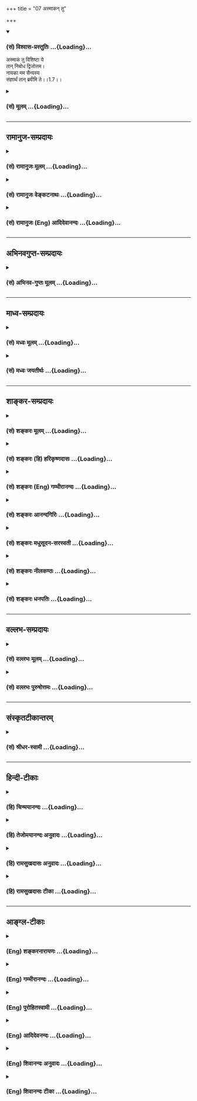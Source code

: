 +++
title = "07 अस्माकन् तु"

+++
<div class="js_include" newlevelforh1="3" title="(सं) विश्वास-प्रस्तुतिः" unfilled url="/purANam/mahAbhAratam/06-bhIShma-parva/02-bhagavad-gItA-parva/saMskRtam/vishvAsa-prastutiH/01_arjuna-viShAda-yogaH/07_asmAkan_tu.md">
<details open><summary><h3>(सं) विश्वास-प्रस्तुतिः ...{Loading}...</h3></summary>

अस्माकं तु विशिष्टा ये  
तान् निबोध द्विजोत्तम।  
नायका मम सैन्यस्य  
संज्ञार्थं तान् ब्रवीमि ते।।1.7।।
</details>
</div>
<div class="js_include collapsed" newlevelforh1="3" title="(सं) मूलम्" unfilled url="/purANam/mahAbhAratam/06-bhIShma-parva/02-bhagavad-gItA-parva/saMskRtam/mUlam/01_arjuna-viShAda-yogaH/07_asmAkan_tu.md">
<details><summary><h3>(सं) मूलम् ...{Loading}...</h3></summary>

अस्माकं तु विशिष्टा ये तान्निबोध द्विजोत्तम।  
नायका मम सैन्यस्य संज्ञार्थं तान्ब्रवीमि ते।।1.7।।
</details>
</div>


_________________
## रामानुज-सम्प्रदायः
<div class="js_include collapsed" newlevelforh1="3" title="(सं) रामानुजः मूलम्" unfilled url="/purANam/mahAbhAratam/06-bhIShma-parva/02-bhagavad-gItA-parva/saMskRtam/rAmAnujaH/mUlam/01_arjuna-viShAda-yogaH/07_asmAkan_tu.md">
<details><summary><h3>(सं) रामानुजः मूलम् ...{Loading}...</h3></summary>

१९-तमस्य टीका दृश्या।
</details>
</div>
<div class="js_include collapsed" newlevelforh1="3" title="(सं) रामानुजः वेङ्कटनाथः" unfilled url="/purANam/mahAbhAratam/06-bhIShma-parva/02-bhagavad-gItA-parva/saMskRtam/rAmAnujaH/venkaTanAthaH/01_arjuna-viShAda-yogaH/07_asmAkan_tu.md">
<details><summary><h3>(सं) रामानुजः वेङ्कटनाथः ...{Loading}...</h3></summary>

११-तमस्य व्याख्या दृश्या।
</details>
</div>
<div class="js_include collapsed" newlevelforh1="3" title="(सं) रामानुजः (Eng) आदिदेवानन्दः" unfilled url="/purANam/mahAbhAratam/06-bhIShma-parva/02-bhagavad-gItA-parva/saMskRtam/rAmAnujaH/english/AdidevAnandaH/01_arjuna-viShAda-yogaH/07_asmAkan_tu.md">
<details><summary><h3>(सं) रामानुजः (Eng) आदिदेवानन्दः ...{Loading}...</h3></summary>

1.1 - 1.19 Dhrtarastra said - Sanjaya said Duryodhana, after viewing the
forces of Pandavas protected by Bhima, and his own forces protected by
Bhisma conveyed his views thus to Drona, his teacher, about the adeacy
of Bhima's forces for conering the Kaurava forces and the inadeacy of
his own forces for victory against the Pandava forces. He was
grief-stricken within. Observing his (Duryodhana's) despondecny, Bhisma,
in order to cheer him, roared like a lion, and then blowing his conch,
made his side sound their conchs and kettle-drums, which made an uproar
as a sign of victory. Then, having heard that great tumult, Arjuna and
Sri Krsna the Lord of all lords, who was acting as the charioteer of
Arjuna, sitting in their great chariot which was powerful enough to
coner the three worlds; blew their divine conchs Srimad Pancajanya and
Devadatta. Then, both Yudhisthira and Bhima blew their respective conchs
separately. That tumult rent asunder the hearts of your sons, led by
Duryodhana. The sons of Dhrtarastra then thought, 'Our cause is almost
lost now itself.' So said Sanjaya to Dhrtarastra who was longing for
their victory. Sanjaya said to Dhrtarastra: Then, seeing the Kauravas,
who were ready for battle, Arjuna, who had Hanuman, noted for his
exploit of burning Lanka, as the emblem on his flag on his chariot,
directed his charioteer Sri Krsna, the Supreme Lord-who is overcome by
parental love for those who take shelter in Him who is the
treasure-house of knowledge, power, lordship, energy, potency and
splendour, whose sportive delight brings about the origin, sustentation
and dissolution of the entire cosmos at His will, who is the Lord of the
senses, who controls in all ways the senses inner and outer of all,
superior and inferior - by saying, 'Station my chariot in an appropriate
place in order that I may see exactly my enemies who are eager for
battle.'

</details>
</div>


_________________
## अभिनवगुप्त-सम्प्रदायः
<div class="js_include collapsed" newlevelforh1="3" title="(सं) अभिनव-गुप्तः मूलम्" unfilled url="/purANam/mahAbhAratam/06-bhIShma-parva/02-bhagavad-gItA-parva/saMskRtam/abhinava-guptaH/mUlam/01_arjuna-viShAda-yogaH/07_asmAkan_tu.md">
<details><summary><h3>(सं) अभिनव-गुप्तः मूलम् ...{Loading}...</h3></summary>

।।1.2 1.9।। किं वा अनेन बहुपरिगणनेन +++(K omits बहु )+++। इदं
तावद्वस्तुतत्त्वम् इत्याह ।  

</details>
</div>


_________________
## माध्व-सम्प्रदायः
<div class="js_include collapsed" newlevelforh1="3" title="(सं) मध्वः मूलम्" unfilled url="/purANam/mahAbhAratam/06-bhIShma-parva/02-bhagavad-gItA-parva/saMskRtam/madhvaH/mUlam/01_arjuna-viShAda-yogaH/07_asmAkan_tu.md">
<details><summary><h3>(सं) मध्वः मूलम् ...{Loading}...</h3></summary>

  
  
।।1.7।। Sri Madhvacharya did not comment on this sloka. The commentary
starts from 2.11.  
  

</details>
</div>
<div class="js_include collapsed" newlevelforh1="3" title="(सं) मध्वः जयतीर्थः" unfilled url="/purANam/mahAbhAratam/06-bhIShma-parva/02-bhagavad-gItA-parva/saMskRtam/madhvaH/jayatIrthaH/01_arjuna-viShAda-yogaH/07_asmAkan_tu.md">
<details><summary><h3>(सं) मध्वः जयतीर्थः ...{Loading}...</h3></summary>

  
  
।।1.7।। Sri Jayatirtha did not comment on this sloka. The commentary
starts from 2.11.  
  

</details>
</div>


_________________
## शाङ्कर-सम्प्रदायः
<div class="js_include collapsed" newlevelforh1="3" title="(सं) शङ्करः मूलम्" unfilled url="/purANam/mahAbhAratam/06-bhIShma-parva/02-bhagavad-gItA-parva/saMskRtam/shankaraH/mUlam/01_arjuna-viShAda-yogaH/07_asmAkan_tu.md">
<details><summary><h3>(सं) शङ्करः मूलम् ...{Loading}...</h3></summary>

1.7 Sri Sankaracharya did not comment on this sloka. The commentary
starts from 2.10.  
  

</details>
</div>
<div class="js_include collapsed" newlevelforh1="3" title="(सं) शङ्करः (हि) हरिकृष्णदासः" unfilled url="/purANam/mahAbhAratam/06-bhIShma-parva/02-bhagavad-gItA-parva/saMskRtam/shankaraH/hindI/harikRShNadAsaH/01_arjuna-viShAda-yogaH/07_asmAkan_tu.md">
<details><summary><h3>(सं) शङ्करः (हि) हरिकृष्णदासः ...{Loading}...</h3></summary>

।।1.7।। Sri Sankaracharya did not comment on this sloka.  
  

</details>
</div>
<div class="js_include collapsed" newlevelforh1="3" title="(सं) शङ्करः (Eng) गम्भीरानन्दः" unfilled url="/purANam/mahAbhAratam/06-bhIShma-parva/02-bhagavad-gItA-parva/saMskRtam/shankaraH/english/gambhIrAnandaH/01_arjuna-viShAda-yogaH/07_asmAkan_tu.md">
<details><summary><h3>(सं) शङ्करः (Eng) गम्भीरानन्दः ...{Loading}...</h3></summary>

1.7 Sri Sankaracharya did not comment on this sloka. The commentary
starts from 2.10.

</details>
</div>
<div class="js_include collapsed" newlevelforh1="3" title="(सं) शङ्करः आनन्दगिरिः" unfilled url="/purANam/mahAbhAratam/06-bhIShma-parva/02-bhagavad-gItA-parva/saMskRtam/shankaraH/AnandagiriH/01_arjuna-viShAda-yogaH/07_asmAkan_tu.md">
<details><summary><h3>(सं) शङ्करः आनन्दगिरिः ...{Loading}...</h3></summary>

।।1.7।। यद्येवं परकीयं बलमतिप्रभूतं प्रतीत्यातिभीतवदभिदधासि हन्त संधिरेव
परैरिष्यतामलं विग्रहाग्रहेणेत्याचार्याभिप्रायमाशङ्क्य ब्रवीति
**अस्माकमिति।** तुशब्देनान्तरुत्पन्नमपि स्वकीयं भयं तिरोदधानो
धृष्टतामात्मनो द्योतयति। ये खल्वस्मत्पक्षे व्यवस्थिताः सर्वेभ्यः
समुत्कर्षजुषस्तान्मयोच्यमानान्निबोध। निश्चयेन  
  
मद्वचनादवधारयेत्यर्थः। यद्यपि त्वमेव त्रैवर्णिकेषु त्रैविद्यवृद्धेषु
प्रधानत्वात्प्रतिपत्तुं प्रभवसि तथापि मदीयसैन्यस्य ये मुख्यास्तानहं ते
तुभ्यं संज्ञार्थमसंख्येषु तेषु मध्ये कतिचिन्नामभिर्गृहीत्वा
परिशिष्टानुपलक्षयितुं विज्ञापनं करोमि न त्वज्ञातं किञ्चित्तव ज्ञापयामीति
मत्वाह **द्विजोत्तमेति**।  
  

</details>
</div>
<div class="js_include collapsed" newlevelforh1="3" title="(सं) शङ्करः मधुसूदन-सरस्वती" unfilled url="/purANam/mahAbhAratam/06-bhIShma-parva/02-bhagavad-gItA-parva/saMskRtam/shankaraH/madhusUdana-sarasvatI/01_arjuna-viShAda-yogaH/07_asmAkan_tu.md">
<details><summary><h3>(सं) शङ्करः मधुसूदन-सरस्वती ...{Loading}...</h3></summary>

।।1.7।। यद्येवं परबलमितप्रभूतं दृष्ट्वा भीतोऽसि हन्त तर्हि संधिरेव
परैरिष्यतां किं विग्रहाग्रहेणेत्याचार्याभिप्रायमाशङ्क्याह।
तुशब्देनान्तरूत्पन्नमपि भयं तिरोद्धानो धृष्टतामात्मनो द्योतयति। अस्माकं
सर्वेषां मध्ये ये विशिष्टाः सर्वेभ्यः
समुत्कर्षजुषस्तान्मयोच्यमानान्निबोध निश्चयेन मद्वचनादवधारयेति भौवादिकस्य
परस्मैपदिनो बुधे रूपम्। ये च मम सैन्यस्य नायका मुख्या
नेतारस्तानसंज्ञार्थं असंख्येषु तेषु मध्ये कतिचिन्नामभिर्गृहीत्वा
परिशिष्टानुपलक्षयितुं ते तुभ्यं ब्रवीमि न त्वज्ञातं किंचिदपि तव
ज्ञापयामीति। द्विजोत्तमेति विशेषणेनाचार्यं स्तुवन्स्वकार्ये तदाभिमुख्यं
संपादयति। दौष्ट्यपक्षे द्विजोत्तमेति ब्राह्मणत्वात्तावद्युद्धाकुशलस्त्वं
तेन त्वयि विमुखेऽपि भीष्मप्रभृतीनां क्षत्रियप्रवराणां सत्त्वान्नास्माकं
महती क्षतिरित्यर्थः। संज्ञार्थमिति प्रियशिष्याणां पाण्डवानां चमूं
दृष्टवा हर्षेण व्याकुलमनसस्तव स्वीयवीरविस्मृतिर्माभूदिति ममेयमुक्तिरिति
भावः। तत्र विशिष्टान् गणयति भवान् द्रोणः भीष्मः कर्णः कृपश्च। समितिं
संग्रामं जयतीति समितिंजय इति कृपविशेषणं कर्णादनन्तरं गण्यमानत्वेन तस्य
कोपमाशङ्क्य तन्निरासार्थम्। एते चत्वारः सर्वतो विशिष्टाः। नायकान् गणयति
अश्वत्थामा द्रोणपुत्रः। भीष्मापेक्षयाचार्यस्य
प्रथमगणनवद्विकर्णाद्यपेक्षया तत्पुत्रस्य प्रथमगणनमाचार्यपरितोषार्थम्।
विकर्णः स्वभ्राता कनीयान्। सौमदत्तिः सोमदत्तस्य पुत्रः
श्रेष्टत्वाद्भूरिश्रवाः। जयद्रथः सिन्धुराजः। सिन्धुराजस्तथैव चइति
क्वचित्पाठः। किमेतावन्त एव नायका नेत्याह अन्ये च शल्यकृतवर्मप्रभृतयो
मदर्थे मत्प्रयोजनाय जीवितमपि त्यक्तुमध्यवसिता इत्यर्थेन त्यक्तजीविता
इत्यनेन स्वस्मिन्ननुरागातिशयस्तेषां कथ्यते। एंव स्वसैन्यबाहुल्यं तस्य
स्वस्मिन्भक्तिः शौर्यं युद्धोद्योगो युद्धकौशलं च दर्शितं शूरा
इत्यादिविशेषणैः।  
  

</details>
</div>
<div class="js_include collapsed" newlevelforh1="3" title="(सं) शङ्करः नीलकण्ठः" unfilled url="/purANam/mahAbhAratam/06-bhIShma-parva/02-bhagavad-gItA-parva/saMskRtam/shankaraH/nIlakaNThaH/01_arjuna-viShAda-yogaH/07_asmAkan_tu.md">
<details><summary><h3>(सं) शङ्करः नीलकण्ठः ...{Loading}...</h3></summary>

।।1.7।। विशिष्टाः श्रेष्ठाः। निबोध बुध्यस्व। भौवादिकस्य परस्मैपदिनो
बुधेरिदं रूपम्। संज्ञार्थं अस्मत्पक्षेऽपि शूराः सन्तीति ज्ञापनार्थम्।
परेषु प्राबल्यं दृष्ट्वा तवोत्साहभङ्गो माभूदित्यर्थः।  
  

</details>
</div>
<div class="js_include collapsed" newlevelforh1="3" title="(सं) शङ्करः धनपतिः" unfilled url="/purANam/mahAbhAratam/06-bhIShma-parva/02-bhagavad-gItA-parva/saMskRtam/shankaraH/dhanapatiH/01_arjuna-viShAda-yogaH/07_asmAkan_tu.md">
<details><summary><h3>(सं) शङ्करः धनपतिः ...{Loading}...</h3></summary>

।।1.7।। ननु ते बहवो महारथा मयैकेनातिरथेनापि कथं निवार्या
इत्याशङ्क्यान्येऽपि तव सहकारिणोऽस्मत्सैन्ये महाशूराः सन्तीत्याह
**अस्माकमिति।** यद्येवं परकीयबलमतिप्रभूतं प्रतीत्य भीतोऽसि तर्हि
संधिरेव तैरिष्यतामलं विग्रहाग्रहेणेत्याशङ्क्याह अस्माकमित्येके। अस्माकं
सर्वेषां मध्ये विशिष्टा उत्कृष्टा मम सैन्यस्य च मुख्यास्तान्निबोध
जानीहि। असंख्येषु मध्ये कतिचिन्नामभिरुक्त्वावशिष्टानुपलक्षयितुं ते
तुभ्यं ब्रवीमि विज्ञापनं करोमि नतु किंचिदज्ञातं ज्ञापयामि
अत्युत्तमत्वात्तवेत्याशयेनाह **द्विजोत्तमेति।** द्विजोत्तमेति
ब्राह्मणत्वाद्युद्धाकुशलस्त्वं तेन त्वयि विमुखेऽपि भीष्मप्रमुखाणां
क्षत्रियप्रवराणां सत्त्वान्नास्माकं महती क्षतिरिति दुर्योधनदौष्ट्यमिति
केचित्।  

</details>
</div>


_________________
## वल्लभ-सम्प्रदायः
<div class="js_include collapsed" newlevelforh1="3" title="(सं) वल्लभः मूलम्" unfilled url="/purANam/mahAbhAratam/06-bhIShma-parva/02-bhagavad-gItA-parva/saMskRtam/vallabhaH/mUlam/01_arjuna-viShAda-yogaH/07_asmAkan_tu.md">
<details><summary><h3>(सं) वल्लभः मूलम् ...{Loading}...</h3></summary>

।।1.2 1.11।। दुर्योधनोऽपि वृकोदरादिभी रक्षितं पाण्डवानां बलं
भीष्माभिरक्षितं स्वीयं च बलं विलोक्य आत्मजविजये तद्बलस्य पर्याप्ततां
आत्मबलस्य तद्बिजयेऽपर्याप्ततां च आचार्ये निवेद्यान्तरेव विष्ण्णोऽभूत्।  

</details>
</div>
<div class="js_include collapsed" newlevelforh1="3" title="(सं) वल्लभः पुरुषोत्तमः" unfilled url="/purANam/mahAbhAratam/06-bhIShma-parva/02-bhagavad-gItA-parva/saMskRtam/vallabhaH/puruShottamaH/01_arjuna-viShAda-yogaH/07_asmAkan_tu.md">
<details><summary><h3>(सं) वल्लभः पुरुषोत्तमः ...{Loading}...</h3></summary>

  
  
।।1.7।। एवं तत्सैनिकानुक्त्वा स्वीयानाह प्रोत्साहनार्थं
अस्माकमित्यादिभिः। अस्माकं ये विशिष्टाः महान्तस्तान्निबोध
बुध्यस्व। द्विजोत्तमेति विस्मृतिसम्भावनया सम्बोधनम्। मम सैन्यस्य नायकाः
नेतारः तान्संज्ञानार्थं मया विशेषेण स्वरूपतो ज्ञायन्ते न वेति ते
ब्रवीमि।  
  
  
  

</details>
</div>


_________________
## संस्कृतटीकान्तरम्
<div class="js_include collapsed" newlevelforh1="3" title="(सं) श्रीधर-स्वामी" unfilled url="/purANam/mahAbhAratam/06-bhIShma-parva/02-bhagavad-gItA-parva/saMskRtam/shrIdhara-svAmI/01_arjuna-viShAda-yogaH/07_asmAkan_tu.md">
<details><summary><h3>(सं) श्रीधर-स्वामी ...{Loading}...</h3></summary>

**।।1.7।। अस्माकमिति।** निबोध बुध्यस्व। नायका नेतारः। संज्ञार्थं
सम्यग्ज्ञानार्थमित्यर्थः।  
  

</details>
</div>


_________________
## हिन्दी-टीकाः
<div class="js_include collapsed" newlevelforh1="3" title="(हि) चिन्मयानन्दः" unfilled url="/purANam/mahAbhAratam/06-bhIShma-parva/02-bhagavad-gItA-parva/hindI/chinmayAnandaH/01_arjuna-viShAda-yogaH/07_asmAkan_tu.md">
<details><summary><h3>(हि) चिन्मयानन्दः ...{Loading}...</h3></summary>

।।1.7।। द्रोणाचार्य को द्विजोत्तम कहकर सम्बोधित करते हुये दुर्योधन अपनी
सेना के प्रमुख वीर योद्धाओं के नाम सुनाता है। एक कायर मनुष्य अंधेरे में
अनुभव होने वाले भय को दूर करने के लिये सीटी बजाता है अथवा कुछ गुनगुनाने
लगता है। दुर्योधन की स्थिति भी कुछ इसी प्रकार की थी। अपराधबोध से पीड़ित
अत्याचारी दुर्योधन की मनस्थिति बिखर रही थी। यद्यपि उसकी सेना सक्षम
शूरवीरों से सुसज्जित थी तथापि शत्रुपक्ष के वीरों को देखकर उसे भय लग रहा
था। अत द्रोणाचार्य के मुख से स्वयं को प्रोत्साहित करने वाले शब्दों को वह
सुनना चाहता था। परन्तु जब वह आचार्य के पास पहुँचा तब वे शान्त और मौन
रहे। इसलिये टूटत्ो उत्साह को फिर से जुटाने के लिये वह अपनी सेना के
प्रमुख योद्धाओं के नाम गिनाने लगता है।  
यह स्वाभाविक है कि अपराधबोध के भार से दबा हुआ व्यक्ति नैतिक बल के अभाव
में सम्भाषणादि की मर्यादा को भूलकर अत्यधिक बोलने लगता है। ऐसे मानसिक
तनाव के समय व्यक्ति के वास्तविक संस्कार उजागर होते हैं। यहाँ दुर्योधन
अपने गुरु को द्विजोत्तम कहकर सम्बोधित करता है। आन्तरिक ज्ञान के विकास के
कारण ब्राह्मण को द्विज (दो बार जन्मा हुआ) कहा जाता है। माता के गर्भ से
जन्म लेने पर मनुष्य संस्कारहीन होने के कारण पशुतुल्य ही होता है। संस्कार
एवं अध्ययन के द्वारा वह एक शिक्षित व सुसंस्कृत पुरुष बनता है। यह उसका
दूसरा जन्म माना जाता है। यह द्विज शब्द का अर्थ है। द्रोणाचार्य ब्राह्मण
कुल में जन्में थे और स्वभावत उनमें हृदय की कोमलता आदि श्रेष्ठ गुण थे।
पाण्डव सैन्य में उनके प्रिय शिष्य ही उपस्थित थे। यह सब जानकर चतुर किन्तु
निर्लज्ज दुर्योधन को अपने गुरु की निष्पक्षता पर भी संदेह होने लगा था। जब
हमारे उद्देश्य पापपूर्ण और कुटिलता से भरे होते हैं तब हम अपने समीपस्थ और
अधीनस्थ लोगों में भी उन्हीं अवगुणों की कल्पना करने लगते हैं।  

</details>
</div>
<div class="js_include collapsed" newlevelforh1="3" title="(हि) तेजोमयानन्दः अनुवादः" unfilled url="/purANam/mahAbhAratam/06-bhIShma-parva/02-bhagavad-gItA-parva/hindI/tejomayAnandaH/anuvAdaH/01_arjuna-viShAda-yogaH/07_asmAkan_tu.md">
<details><summary><h3>(हि) तेजोमयानन्दः अनुवादः ...{Loading}...</h3></summary>

।।1.7।। हे द्विजोत्तम ! हमारे पक्ष में भी जो विशिष्ट योद्धागण हैं , उनको
आप जान लीजिये; आपकी जानकारी के लिये अपनी सेना के नायकों के नाम मैं आपको
बताता हूँ।

</details>
</div>
<div class="js_include collapsed" newlevelforh1="3" title="(हि) रामसुखदासः अनुवादः" unfilled url="/purANam/mahAbhAratam/06-bhIShma-parva/02-bhagavad-gItA-parva/hindI/rAmasukhadAsaH/anuvAdaH/01_arjuna-viShAda-yogaH/07_asmAkan_tu.md">
<details><summary><h3>(हि) रामसुखदासः अनुवादः ...{Loading}...</h3></summary>

।।1.7।। हे द्विजोत्तम! हमारे पक्ष में भी जो मुख्य हैं, उनपर भी आप ध्यान
दीजिये। आपको याद दिलाने के लिये मेरी सेना के जो नायक हैं, उनको मैं कहता
हूँ।

</details>
</div>
<div class="js_include collapsed" newlevelforh1="3" title="(हि) रामसुखदासः टीका" unfilled url="/purANam/mahAbhAratam/06-bhIShma-parva/02-bhagavad-gItA-parva/hindI/rAmasukhadAsaH/TIkA/01_arjuna-viShAda-yogaH/07_asmAkan_tu.md">
<details><summary><h3>(हि) रामसुखदासः टीका ...{Loading}...</h3></summary>

।।1.7।।***व्याख्या--*****'अस्माकं तु विशिष्टा ये तान्निबोध
द्विजोत्तम'--**दुर्योधन द्रोणाचार्यसे कहता है कि हे द्विजश्रेष्ठ! जैसे
पाण्डवोंकी सेनामें श्रेष्ठ महारथी हैं, ऐसे ही हमारी सेनामें भी उनसे कम
विशेषतावाले महारथी नहीं हैं प्रत्युत उनकी सेनाके महारथियोंकी अपेक्षा
ज्यादा ही विशेषता रखनेवाले हैं। उनको भी आप समझ लीजिये। तीसरे
श्लोकमें**'पश्य'**और यहाँ **'निबोध'** क्रिया देनेका तात्पर्य है कि
पाण्डवोंकी सेना तो सामने खड़ी है, इसलिये उसको देखनेके लिये दुर्योधन
**'पश्य'** (देखिये) क्रियाका प्रयोग करता है। परन्तु अपनी सेना सामने
नहीं है अर्थात् अपनी सेनाकी तरफ द्रोणाचार्यकी पीठ है, इसलिये उसको
देखनेकी बात न कहकर उसपर ध्यान देनेके लिये दुर्योधन**'निबोध'**(ध्यान
दीजिये) क्रियाका प्रयोग करता है।  
**'नायका मम सैन्यस्य संज्ञार्थं तान्ब्रवीमि ते'--**मेरी सेनामें भी जो
विशिष्टविशिष्ट सेनापति हैं सेनानायक हैं महारथी हैं, मैं उनके नाम केवल
आपको याद दिलानेके लिये, आपकी दृष्टि उधर खींचनेके लिये ही कह रहा हूँ।  
**संज्ञार्थम्**पदका तात्पर्य है कि हमारे बहुत-से सेनानायक हैं उनके नाम
मैं कहाँतक कहूँ; इसलिये मैं उनका केवल संकेतमात्र करता हूँ; क्योंकि आप तो
सबको जानते ही हैं।  
इस श्लोकमें दुर्योधनका ऐसा भाव प्रतीत होता है कि हमारा पक्ष किसी भी तरह
कमजोर नहीं है। परन्तु राजनीतिके अनुसार शत्रुपक्ष चाहे कितना ही कमजोर हो
और अपना पक्ष चाहे कितना ही सबल हो, ऐसी अवस्थामें भी शत्रुपक्षको कमजोर
नहीं समझना चाहिये और अपनेमें उपेक्षा, उदासीनता आदिकी भावना किञ्चिन्मात्र
भी नहीं आने देनी चाहिये। इसलिये सावधानीके लिये मैंने उनकी सेनाकी बात कही
और अब अपनी सेनाकी बात कहता हूँ।  
दूसरा भाव यह है कि पाण्डवोंकी सेनाको देखकर दुर्योधनपर बड़ा प्रभाव पड़ा
और उसके मनमें कुछ भय भी हुआ। कारण कि संख्यामें कम होते हुए भी
पाण्डव-सेनाके पक्षमें बहुत-से धर्मात्मा पुरुष थे और स्वयं भगवान् थे। जिस
पक्षमें धर्म और भगवान् रहते हैं, उसका सबपर बड़ा प्रभाव पड़ता है।
पापी-से-पापी, दुष्ट-से-दुष्ट व्यक्तिपर भी उसका प्रभाव पड़ता है। इतना ही
नहीं, पशु-पक्षी वृक्ष-लता आदिपर भी उसका प्रभाव पड़ता है। कारण कि धर्म और
भगवान् नित्य हैं। कितनी ही ऊँची-से-ऊँची भौतिक शक्तियाँ क्यों न हों, हैं
वे सभी अनित्य ही। इसलिये दुर्योधनपर पाण्डव-सेनाका बड़ा असर पड़ा। परन्तु
उसके भीतर भौतिक बलका विश्वास मुख्य होनेसे वह द्रोणाचार्यको विश्वास
दिलानेके लिये कहता है कि हमारे पक्षमें जितनी विशेषता है, उतनी पाण्डवोंकी
सेनामें नहीं है। अतः हम उनपर सहज ही विजय कर सकते हैं।

</details>
</div>


_________________
## आङ्ग्ल-टीकाः
<div class="js_include collapsed" newlevelforh1="3" title="(Eng) शङ्करनारायणः" unfilled url="/purANam/mahAbhAratam/06-bhIShma-parva/02-bhagavad-gItA-parva/english/shankaranArAyaNaH/01_arjuna-viShAda-yogaH/07_asmAkan_tu.md">
<details><summary><h3>(Eng) शङ्करनारायणः ...{Loading}...</h3></summary>

1.7. O best among the twice-born ! However, please also take note of the
most distinguished amongst us, who are the generals of my army and who
are accepted as leaders by the heroes in the mighty army \[of mine\]; I
shall name them to you.

</details>
</div>
<div class="js_include collapsed" newlevelforh1="3" title="(Eng) गम्भीरानन्दः" unfilled url="/purANam/mahAbhAratam/06-bhIShma-parva/02-bhagavad-gItA-parva/english/gambhIrAnandaH/01_arjuna-viShAda-yogaH/07_asmAkan_tu.md">
<details><summary><h3>(Eng) गम्भीरानन्दः ...{Loading}...</h3></summary>

1.7 But, O best among the Brahmanas, please be appraised of those who
are foremost among us, the ;nders of my army. I speak of them to you by
way of example.

</details>
</div>
<div class="js_include collapsed" newlevelforh1="3" title="(Eng) पुरोहितस्वामी" unfilled url="/purANam/mahAbhAratam/06-bhIShma-parva/02-bhagavad-gItA-parva/english/purohitasvAmI/01_arjuna-viShAda-yogaH/07_asmAkan_tu.md">
<details><summary><h3>(Eng) पुरोहितस्वामी ...{Loading}...</h3></summary>

1.7 Further, take note of all those captains who have ranged themselves
on our side, O best of Spiritual Guides! The leaders of my army. I will
name them for you.

</details>
</div>
<div class="js_include collapsed" newlevelforh1="3" title="(Eng) आदिदेवनन्दः" unfilled url="/purANam/mahAbhAratam/06-bhIShma-parva/02-bhagavad-gItA-parva/english/AdidevanandaH/01_arjuna-viShAda-yogaH/07_asmAkan_tu.md">
<details><summary><h3>(Eng) आदिदेवनन्दः ...{Loading}...</h3></summary>

1.7 Know, O best of Brahmanas, those who are important on our side -
those who are the commanders of my army. I shall name them to refresh
your memory.

</details>
</div>
<div class="js_include collapsed" newlevelforh1="3" title="(Eng) शिवानन्दः अनुवादः" unfilled url="/purANam/mahAbhAratam/06-bhIShma-parva/02-bhagavad-gItA-parva/english/shivAnandaH/anuvAdaH/01_arjuna-viShAda-yogaH/07_asmAkan_tu.md">
<details><summary><h3>(Eng) शिवानन्दः अनुवादः ...{Loading}...</h3></summary>

1.7. "Know also, O best among the twice-born! the names of those who are
the most distinguished amongst ourselves, the leaders of my army; these
I name to thee for thy information.

</details>
</div>
<div class="js_include collapsed" newlevelforh1="3" title="(Eng) शिवानन्दः टीका" unfilled url="/purANam/mahAbhAratam/06-bhIShma-parva/02-bhagavad-gItA-parva/english/shivAnandaH/TIkA/01_arjuna-viShAda-yogaH/07_asmAkan_tu.md">
<details><summary><h3>(Eng) शिवानन्दः टीका ...{Loading}...</h3></summary>

1.7 अस्माकम् ours; तु also; विशिष्टाः the best; ये who (those); तान्
those; निबोध know (thou); द्विजोत्तम (O) best among the twicorn ones;
नायकाः the leaders; मम my; सैन्यस्य of the army; संज्ञार्थम् for
information; तान् them; ब्रवीमि speak; ते to thee.No Commentary.

</details>
</div>
